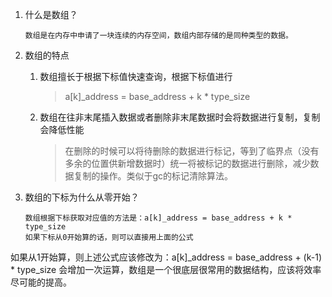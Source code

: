 1. 什么是数组？

   ```
   数组是在内存中申请了一块连续的内存空间，数组内部存储的是同种类型的数据。
   ```

2. 数组的特点

   1. 数组擅长于根据下标值快速查询，根据下标值进行

      > a[k]_address = base_address + k * type_size

   2. 数组在往非末尾插入数据或者删除非末尾数据时会将数据进行复制，复制会降低性能

      > 在删除的时候可以将待删除的数据进行标记，等到了临界点（没有多余的位置供新增数据时）统一将被标记的数据进行删除，减少数据复制的操作。类似于gc的标记清除算法。

3. 数组的下标为什么从零开始？

   ```
   数组根据下标获取对应值的方法是：a[k]_address = base_address + k * type_size
   如果下标从0开始算的话，则可以直接用上面的公式
如果从1开始算，则上述公式应该修改为：a[k]_address = base_address + (k-1) * type_size
   会增加一次运算，数组是一个很底层很常用的数据结构，应该将效率尽可能的提高。
   ```
   
   